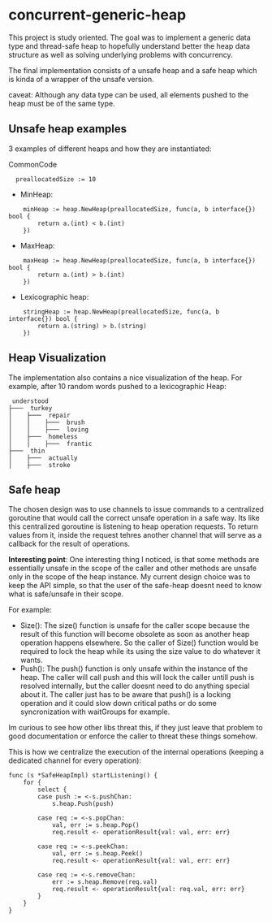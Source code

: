 # concurrent-generic-heap
This project is study oriented. The goal was to implement a generic data type and thread-safe heap to hopefully understand better the heap data structure as well as solving underlying problems with concurrency.

The final implementation consists of a unsafe heap and a safe heap which is kinda of a wrapper of the unsafe version.

caveat: Although any data type can be used,  all elements pushed to the heap must be of the same type.

## Unsafe heap examples
3 examples of different heaps and how they are instantiated:

CommonCode
```
  preallocatedSize := 10
```

-   MinHeap:
```
	minHeap := heap.NewHeap(preallocatedSize, func(a, b interface{}) bool {
		return a.(int) < b.(int)
	})
```

-   MaxHeap:
```
	maxHeap := heap.NewHeap(preallocatedSize, func(a, b interface{}) bool {
		return a.(int) > b.(int)
	})
```

- Lexicographic heap:
```
	stringHeap := heap.NewHeap(preallocatedSize, func(a, b interface{}) bool {
		return a.(string) > b.(string)
	})
```

## Heap Visualization

The implementation also contains a nice visualization of the heap. For example, after 10 random words pushed to a lexicographic Heap:
```
 understood
├───  turkey
│    ├───  repair
│    │    ├───  brush
│    │    ├───  loving
│    ├───  homeless
│    │    ├───  frantic
├───  thin
│    ├───  actually
│    ├───  stroke
```

## Safe heap
The chosen design was to use channels to issue commands to a centralized goroutine that would call the correct unsafe operation in a safe way.
Its like this centralized goroutine is listening to heap operation requests. To return values from it, inside the request tehres another channel that will serve as a callback for the result of operations.

**Interesting point**: One interesting thing I noticed, is that some methods are essentially unsafe in the scope of the caller and other methods are unsafe only in the scope of the heap instance. My current design choice was to keep the API simple, so that the user of the safe-heap doesnt need to know what is safe/unsafe in their scope.

For example:
- Size():  The size() function is unsafe for the caller scope because the result of this function will become obsolete as soon as another heap operation happens elsewhere. So the caller of Size() function would be required to lock the heap while its using the size value to do whatever it wants.
- Push():  The push() function is only unsafe within the instance of the heap. The caller will call push and this will lock the caller untill push is resolved internally, but the caller doesnt need to do anything special about it. The caller just has to be aware that push() is a locking operation and it could slow down critical paths or do some syncronization with waitGroups for example.

Im curious to see how other libs threat this, if they just leave that problem to good documentation or enforce the caller to threat these things somehow.

This is how we centralize the execution of the internal operations (keeping a dedicated channel for every operation):
```
func (s *SafeHeapImpl) startListening() {
	for {
		select {
		case push := <-s.pushChan:
			s.heap.Push(push)

		case req := <-s.popChan:
			val, err := s.heap.Pop()
			req.result <- operationResult{val: val, err: err}

		case req := <-s.peekChan:
			val, err := s.heap.Peek()
			req.result <- operationResult{val: val, err: err}

		case req := <-s.removeChan:
			err := s.heap.Remove(req.val)
			req.result <- operationResult{val: req.val, err: err}
		}
	}
}
```

